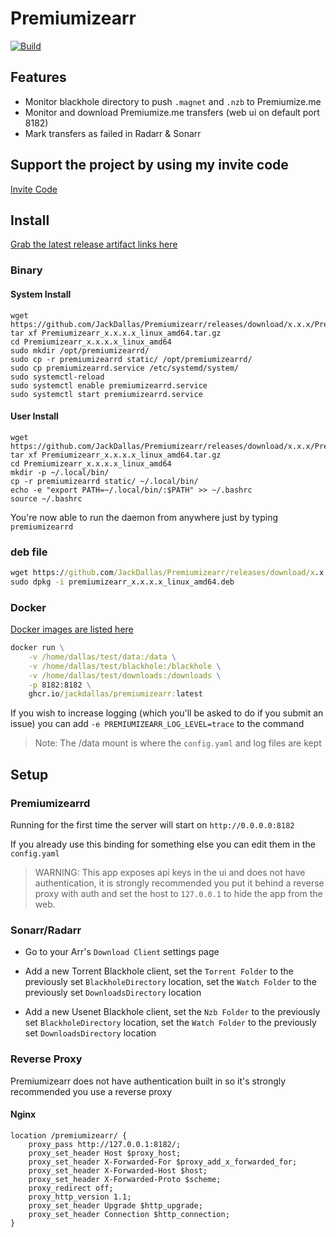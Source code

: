 # Premiumizearr

[![Build](https://github.com/JackDallas/Premiumizearr/actions/workflows/build.yml/badge.svg)](https://github.com/JackDallas/Premiumizearr/actions/workflows/build.yml)

## Features

- Monitor blackhole directory to push `.magnet` and `.nzb` to Premiumize.me
- Monitor and download Premiumize.me transfers (web ui on default port 8182)
- Mark transfers as failed in Radarr & Sonarr

## Support the project by using my invite code

[Invite Code](https://www.premiumize.me/ref/446038083)

## Install

[Grab the latest release artifact links here](https://github.com/JackDallas/Premiumizearr/releases/)

### Binary

#### System Install

```cli
wget https://github.com/JackDallas/Premiumizearr/releases/download/x.x.x/Premiumizearr_x.x.x_linux_amd64.tar.gz
tar xf Premiumizearr_x.x.x.x_linux_amd64.tar.gz
cd Premiumizearr_x.x.x.x_linux_amd64
sudo mkdir /opt/premiumizearrd/
sudo cp -r premiumizearrd static/ /opt/premiumizearrd/
sudo cp premiumizearrd.service /etc/systemd/system/
sudo systemctl-reload
sudo systemctl enable premiumizearrd.service
sudo systemctl start premiumizearrd.service
```

#### User Install

```cli
wget https://github.com/JackDallas/Premiumizearr/releases/download/x.x.x/Premiumizearr_x.x.x_linux_amd64.tar.gz
tar xf Premiumizearr_x.x.x.x_linux_amd64.tar.gz
cd Premiumizearr_x.x.x.x_linux_amd64
mkdir -p ~/.local/bin/
cp -r premiumizearrd static/ ~/.local/bin/
echo -e "export PATH=~/.local/bin/:$PATH" >> ~/.bashrc 
source ~/.bashrc
```

You're now able to run the daemon from anywhere just by typing `premiumizearrd`

### deb file

```cmd
wget https://github.com/JackDallas/Premiumizearr/releases/download/x.x.x/premiumizearr_x.x.x._linux_amd64.deb
sudo dpkg -i premiumizearr_x.x.x.x_linux_amd64.deb
```

### Docker

[Docker images are listed here](https://github.com/jackdallas/Premiumizearr/pkgs/container/premiumizearr)

```cmd
docker run \
    -v /home/dallas/test/data:/data \
    -v /home/dallas/test/blackhole:/blackhole \
    -v /home/dallas/test/downloads:/downloads \
    -p 8182:8182 \
    ghcr.io/jackdallas/premiumizearr:latest
```

If you wish to increase logging (which you'll be asked to do if you submit an issue) you can add `-e PREMIUMIZEARR_LOG_LEVEL=trace` to the command

> Note: The /data mount is where the `config.yaml` and log files are kept

## Setup

### Premiumizearrd

Running for the first time the server will start on `http://0.0.0.0:8182`

If you already use this binding for something else you can edit them in the `config.yaml`

> WARNING: This app exposes api keys in the ui and does not have authentication, it is strongly recommended you put it behind a reverse proxy with auth and set the host to `127.0.0.1` to hide the app from the web.

### Sonarr/Radarr

- Go to your Arr's `Download Client` settings page

- Add a new Torrent Blackhole client, set the `Torrent Folder` to the previously set `BlackholeDirectory` location, set the `Watch Folder` to the previously set `DownloadsDirectory` location

- Add a new Usenet Blackhole client, set the `Nzb Folder` to the previously set `BlackholeDirectory` location, set the `Watch Folder` to the previously set `DownloadsDirectory` location

### Reverse Proxy

Premiumizearr does not have authentication built in so it's strongly recommended you use a reverse proxy

#### Nginx

```nginx
location /premiumizearr/ {
    proxy_pass http://127.0.0.1:8182/;
    proxy_set_header Host $proxy_host;
    proxy_set_header X-Forwarded-For $proxy_add_x_forwarded_for;
    proxy_set_header X-Forwarded-Host $host;
    proxy_set_header X-Forwarded-Proto $scheme;
    proxy_redirect off;
    proxy_http_version 1.1;
    proxy_set_header Upgrade $http_upgrade;
    proxy_set_header Connection $http_connection;
}
```
